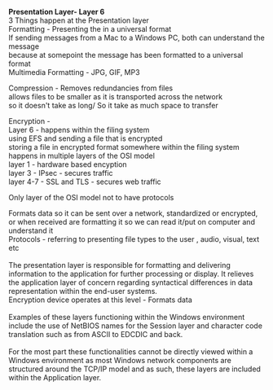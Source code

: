 **Presentation Layer- Layer 6**  
3 Things happen at the Presentation layer  
Formatting - Presenting the in a universal format  
If sending messages from a Mac to a Windows PC, both can understand the message  
because at somepoint the message has been formatted to a universal format  
Multimedia Formatting - JPG, GIF, MP3  
  
Compression - Removes redundancies from files  
allows files to be smaller as it is transported across the network  
so it doesn't take as long/ So it take as much space to transfer  
  
Encryption -  
Layer 6 - happens within the filing system  
using EFS and sending a file that is encrypted  
storing a file in encrypted format somewhere within the filing system  
happens in multiple layers of the OSI model  
layer 1 - hardware based encyption  
layer 3 - IPsec - secures traffic  
layer 4-7 - SSL and TLS - secures web traffic  
  
Only layer of the OSI model not to have protocols  
  
Formats data so it can be sent over a network, standardized or encrypted, or when received are formatting it so we can read it/put on computer and understand it  
Protocols - referring to presenting file types to the user , audio, visual, text etc  
   
The presentation layer is responsible for formatting and delivering information to the application for further processing or display. It relieves the application layer of concern regarding syntactical differences in data representation within the end-user systems.  
Encryption device operates at this level - Formats data  
   
Examples of these layers functioning within the Windows environment include the use of NetBIOS names for the Session layer and character code translation such as from ASCII to EDCDIC and back.  
   
For the most part these functionalities cannot be directly viewed within a Windows environment as most Windows network components are structured around the TCP/IP model and as such, these layers are included within the Application layer.